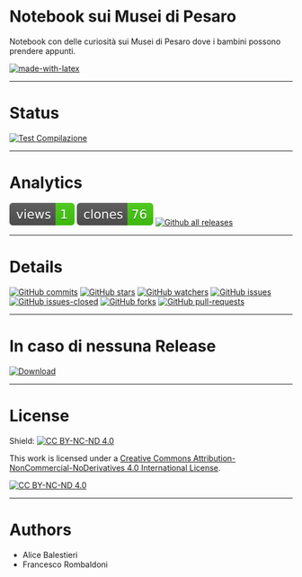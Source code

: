 # Notebook sui Musei di Pesaro
Notebook con delle curiosità sui Musei di Pesaro dove i bambini possono prendere appunti.

[![made-with-latex](https://img.shields.io/badge/Made%20with-LaTeX-1f425f.svg)](https://www.latex-project.org/)

---

# Status
[![Test Compilazione](https://github.com/Pomodoro-Musei-di-Pesaro/Pesaro-Museums-Notebook/actions/workflows/LaTeX_Action.yml/badge.svg?branch=main&event=push)](https://github.com/Pomodoro-Musei-di-Pesaro/Pesaro-Museums-Notebook/actions/workflows/LaTeX_Action.yml)

---

# Analytics
[![views](https://raw.githubusercontent.com/Pomodoro-Musei-di-Pesaro/Pesaro-Museums-Notebook/traffic/traffic-Pesaro-Museums-Notebook/views.svg)](https://github.com/Pomodoro-Musei-di-Pesaro/Pesaro-Museums-Notebook)
[![clones](https://raw.githubusercontent.com/Pomodoro-Musei-di-Pesaro/Pesaro-Museums-Notebook/traffic/traffic-Pesaro-Museums-Notebook/clones.svg)](https://github.com/Pomodoro-Musei-di-Pesaro/Pesaro-Museums-Notebook)
[![Github all releases](https://img.shields.io/github/downloads/Pomodoro-Musei-di-Pesaro/Pesaro-Museums-Notebook/total.svg)](https://GitHub.com/Pomodoro-Musei-di-Pesaro/Pesaro-Museums-Notebook/releases/)

---

# Details
[![GitHub commits](https://badgen.net/github/commits/Pomodoro-Musei-di-Pesaro/Pesaro-Museums-Notebook)](https://GitHub.com/Pomodoro-Musei-di-Pesaro/Pesaro-Museums-Notebook/commit/)
[![GitHub stars](https://badgen.net/github/stars/Pomodoro-Musei-di-Pesaro/Pesaro-Museums-Notebook)](https://GitHub.com/Pomodoro-Musei-di-Pesaro/Pesaro-Museums-Notebook/stargazers/)
[![GitHub watchers](https://img.shields.io/github/watchers/Pomodoro-Musei-di-Pesaro/Pesaro-Museums-Notebook?color=blue)](https://github.com/Pomodoro-Musei-di-Pesaro/Pesaro-Museums-Notebook/watchers)
[![GitHub issues](https://img.shields.io/github/issues/Pomodoro-Musei-di-Pesaro/Pesaro-Museums-Notebook.svg)](https://GitHub.com/Pomodoro-Musei-di-Pesaro/Pesaro-Museums-Notebook/issues/)
[![GitHub issues-closed](https://img.shields.io/github/issues-closed/Pomodoro-Musei-di-Pesaro/Pesaro-Museums-Notebook.svg)](https://GitHub.com/Pomodoro-Musei-di-Pesaro/Pesaro-Museums-Notebook/issues?q=is%3Aissue+is%3Aclosed)
[![GitHub forks](https://badgen.net/github/forks/Pomodoro-Musei-di-Pesaro/Pesaro-Museums-Notebook/)](https://GitHub.com/Pomodoro-Musei-di-Pesaro/Pesaro-Museums-Notebook/network/)
[![GitHub pull-requests](https://img.shields.io/github/issues-pr/Pomodoro-Musei-di-Pesaro/Pesaro-Museums-Notebook.svg)](https://GitHub.com/Pomodoro-Musei-di-Pesaro/Pesaro-Museums-Notebook/pull/)

---

# In caso di nessuna Release
[![Download](https://custom-icon-badges.demolab.com/badge/-Scarica%20i%20documenti%20dimostrativi-blue?style=for-the-badge&logo=download&logoColor=white "Documenti")](https://nightly.link/Pomodoro-Musei-di-Pesaro/Pesaro-Museums-Notebook/workflows/LaTeX_Action/main/Quadernino.zip)

---

# License 
Shield: [![CC BY-NC-ND 4.0][cc-by-nc-nd-shield]][cc-by-nc-nd]

This work is licensed under a
[Creative Commons Attribution-NonCommercial-NoDerivatives 4.0 International License][cc-by-nc-nd].

[![CC BY-NC-ND 4.0][cc-by-nc-nd-image]][cc-by-nc-nd]

[cc-by-nc-nd]: http://creativecommons.org/licenses/by-nc-nd/4.0/
[cc-by-nc-nd-image]: https://licensebuttons.net/l/by-nc-nd/4.0/88x31.png
[cc-by-nc-nd-shield]: https://img.shields.io/badge/License-CC%20BY--NC--ND%204.0-lightgrey.svg

---

# Authors
- Alice Balestieri
- Francesco Rombaldoni
